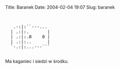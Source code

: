 Title: Baranek
Date: 2004-02-04 19:07
Slug: baranek

<pre>

                    
   .-:|:``---...    
  | .:|:.       |   
  | .:|:.0    0 |   
  | .:|:..      |   
  `-.:|:...---```  

</pre>

Ma kaganiec i siedzi w środku.
